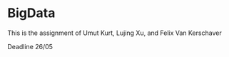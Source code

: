 # BigData

This is the assignment of Umut Kurt, Lujing Xu, and Felix Van Kerschaver

Deadline 26/05

